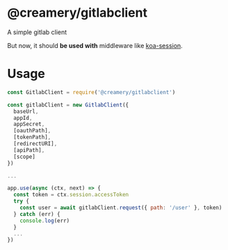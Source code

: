 # @creamery/gitlabclient
A simple gitlab client

But now, it should **be used with** middleware like [koa-session](https://github.com/koajs/session).
# Usage
```js
const GitlabClient = require('@creamery/gitlabclient')

const gitlabClient = new GitlabClient({
  baseUrl,
  appId,
  appSecret,
  [oauthPath],
  [tokenPath],
  [redirectURI],
  [apiPath],
  [scope]
})

...

app.use(async (ctx, next) => {
  const token = ctx.session.accessToken
  try {
    const user = await gitlabClient.request({ path: '/user' }, token)
  } catch (err) {
    console.log(err)
  }
  ...
})
```